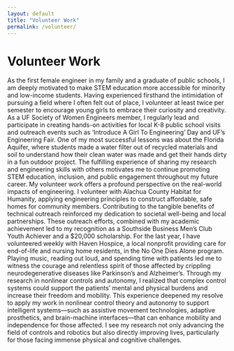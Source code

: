 ```yaml
---
layout: default
title: "Volunteer Work"
permalink: /volunteer/
---
```


# Volunteer Work

As the first female engineer in my family and a graduate of public schools, I am deeply motivated
to make STEM education more accessible for minority and low-income students. Having experienced
firsthand the intimidation of pursuing a field where I often felt out of place, I volunteer at least twice per
semester to encourage young girls to embrace their curiosity and creativity. As a UF Society of Women
Engineers member, I regularly lead and participate in creating hands-on activities for local K-8 public
school visits and outreach events such as ‘Introduce A Girl To Engineering’ Day and UF’s Engineering
Fair. One of my most successful lessons was about the Florida Aquifer, where students made a water filter
out of recycled materials and soil to understand how their clean water was made and get their hands dirty
in a fun outdoor project. The fulfilling experience of sharing my research and engineering skills with others
motivates me to continue promoting STEM education, inclusion, and public engagement throughout
my future career.
My volunteer work offers a profound perspective on the real-world impacts of engineering. I
volunteer with Alachua County Habitat for Humanity, applying engineering principles to construct
affordable, safe homes for community members. Contributing to the tangible benefits of technical outreach
reinforced my dedication to societal well-being and local partnerships. These outreach efforts, combined
with my academic achievement led to my recognition as a Southside Business Men’s Club Youth
Achiever and a $20,000 scholarship.
For the last year, I have volunteered weekly with Haven Hospice, a local nonprofit providing
care for end-of-life and nursing home residents, in the No One Dies Alone program. Playing music,
reading out loud, and spending time with patients led me to witness the courage and relentless spirit of those
affected by crippling neurodegenerative diseases like Parkinson’s and Alzheimer’s. Through my research
in nonlinear controls and autonomy, I realized that complex control systems could support the patients’
mental and physical burdens and increase their freedom and mobility. This experience deepened my resolve
to apply my work in nonlinear control theory and autonomy to support intelligent systems—such as
assistive movement technologies, adaptive prosthetics, and brain-machine interfaces—that can enhance
mobility and independence for those affected. I see my research not only advancing the field of controls
and robotics but also directly improving lives, particularly for those facing immense physical and
cognitive challenges.
